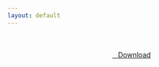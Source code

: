 ```yaml
---
layout: default
---
```


<br />

<br />

<center>
<a href="https://drive.google.com/uc?authuser=0&id=1Q3wNAVra2Ppg0oUe5FpwG5tidzef0p0x&export=download" class="hbt"><i class="fa fa-chevron-down" aria-hidden="true"></i>&nbsp; &nbsp;Download</a>
</center><br />

<br />
